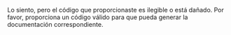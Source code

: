 Lo siento, pero el código que proporcionaste es ilegible o está dañado. Por favor, proporciona un código válido para que pueda generar la documentación correspondiente.